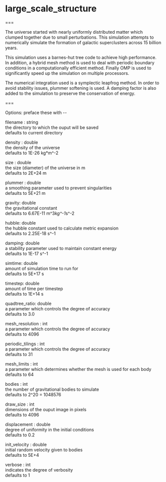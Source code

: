 # large_scale_structure
===

The universe started with nearly uniformly distributed matter which clumped together due to small perturbations. This simulation attempts to numerically simulate the formation of galactic superclusters across 15 billion years.

This simulation uses a barnes-hut tree code to achieve high performance. In addition, a hybrid mesh method is used to deal with periodic boundary conditions in a computationally efficient method. Finally OMP is used to significantly speed up the simulation on multiple processors.

The numerical integration used is a symplectic leapfrog method. In order to avoid stability issues, plummer softening is used. A damping factor is also added to the simulation to preserve the conservation of energy.

===

Options: preface these with --

filename : string <br />
the directory to which the ouput will be saved <br />
defaults to current directory

density : double <br />
the density of the universe <br />
defaults to 1E-26 kg*m^-2

size : double <br />
the size (diameter) of the universe in m <br />
defaults to 2E+24 m

plummer : double <br />
a smoothing parameter used to prevent singularities <br />
defaults to 5E+21 m

gravity: double <br />
the gravitational constant <br />
defaults to 6.67E-11 m^3*kg^-1*s^-2

hubble: double <br />
the hubble constant used to calculate metric expansion <br />
defaults to 2.25E-18 s^-1

damping: double <br />
a stability parameter used to maintain constant energy <br />
defaults to 1E-17 s^-1

simtime: double <br />
amount of simulation time to run for <br />
defaults to 5E+17 s

timestep: double <br />
amount of time per timestep <br />
defaults to 1E+14 s

quadtree_ratio: double <br />
a parameter which controls the degree of accuracy <br />
defaults to 3.0

mesh_resolution : int <br />
a parameter which controls the degree of accuracy <br />
defaults to 4096

periodic_tilings : int <br />
a parameter which controls the degree of accuracy <br />
defaults to 31

mesh_limits : int <br />
a parameter which determines whether the mesh is used for each body <br />
defaults to 64

bodies : int <br />
the number of gravitational bodies to simulate <br />
defaults to 2^20 = 1048576

draw_size : int <br />
dimensions of the ouput image in pixels <br />
defaults to 4096

displacement : double <br />
degree of uniformity in the initial conditions <br />
defaults to 0.2

init_velocity : double <br />
initial random velocity given to bodies <br />
defaults to 5E+4

verbose : int <br />
indicates the degree of verbosity <br />
defaults to 1
